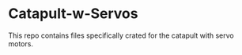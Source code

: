 # Catapult-w-Servos
This repo contains files specifically  crated for the catapult with servo motors.
